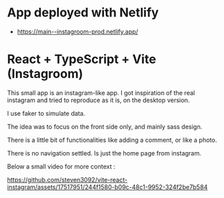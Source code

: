 # App deployed with Netlify

- https://main--instagroom-prod.netlify.app/

# React + TypeScript + Vite (Instagroom)

This small app is an instagram-like app.
I got inspiration of the real instagram and tried to reproduce as it is, on the desktop version.

I use faker to simulate data.

The idea was to focus on the front side only, and mainly sass design.

There is a little bit of functionalities like adding a comment, or like a photo.

There is no navigation settled. Is just the home page from instagram.

Below a small video for more context :


https://github.com/steven3092/vite-react-instagram/assets/17517951/244f1580-b09c-48c1-9952-324f2be7b584


